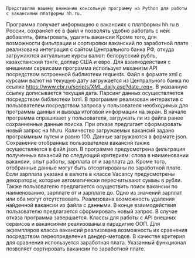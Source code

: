     Представляю вашему вниманию консольную программу на Python для работы с вакансиями платформы hh.ru.
Программа получает информацию о вакансиях с платформы hh.ru в России, сохраняет ее в файл и позволять удобно работать с ней: добавлять, фильтровать, удалять вакансии
  Кроме того, для возможности фильтрации и сортировки ваканский по заработной плате реализована интеграция с сайтом Центрального банка РФ, откуда загружаются актуальные курсы валют: белорусский рубль, казахстанский тэнге, доллар США и евро.
  Для взаимодействия с внешними сервисами программа использует механизм API посредством встроенной библиотеки requests.
  Файл в формате xml с курсами валют на текущую дату загружается из Центрального банка по ссылке https://www.cbr.ru/scripts/XML_daily.asp?date_req=. В указанную ссылку дописывается текущая дата. Парсинг данных осуществляется посредством библиотеки lxml.
  В программе реализован интерактив с пользователем посредством запроса у пользователя необходимых для программы данных и вывода итоговой информации на экран.
  В начале программа спрашивает у пользователя, загружать ли из файла ранее сохранненные данные поиска. При отказе предлагает сформировать новый запрос на hh.ru. Количество загружаемых вакансий задано программным путем и равно 100. Данные загружаются в формате json. Сохранение отобранных пользователем вакансий также осуществляется в файл json. В программе предусмотрена фильтрация полученных вакансий по следующий критериям: слова в наименовании вакансии, опыт работы, зарплата от и зарплата до. Кроме того, отобранные данные могут быть отсортированы по заработной плате. Если зарплата указана в валюте в классе Vacancy предусмотрены декораторы, которые автоматически пересчитывают суммы в рубли. Также пользователю предлагается осуществить поиск вакансии по наименованию, зарплате от и зарплате до. Одно из значений зарплат или оба могут отсутствовать. Реализована возможность удаления найденной вакансии из файла с данными. В конце взаимодействия пользователю предлагается сформировать новый запрос. В случае отказа программа завершается.
  Классы для работы с API внешних сервисов и вакансиями реализованы в парадигме ООП. Для экземпляров класса вакансий реализована возможность их сравнения посредством переопределения дандер-методов. В качестве критерия для сравнения используется заработная плата. Указанный функционал позволяет сортировать вакансии по заработной плате.
  
